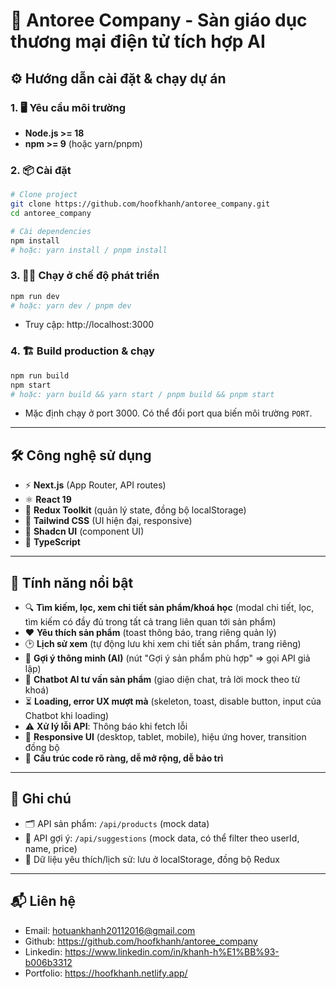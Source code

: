 # 🚀 Antoree Company - Sàn giáo dục thương mại điện tử tích hợp AI

## ⚙️ Hướng dẫn cài đặt & chạy dự án

### 1. 🖥️ Yêu cầu môi trường
- **Node.js >= 18**
- **npm >= 9** (hoặc yarn/pnpm)

### 2. 📦 Cài đặt
```bash
# Clone project
git clone https://github.com/hoofkhanh/antoree_company.git
cd antoree_company

# Cài dependencies
npm install
# hoặc: yarn install / pnpm install
```

### 3. 🏃‍♂️ Chạy ở chế độ phát triển
```bash
npm run dev
# hoặc: yarn dev / pnpm dev
```
- Truy cập: http://localhost:3000

### 4. 🏗️ Build production & chạy
```bash
npm run build
npm start
# hoặc: yarn build && yarn start / pnpm build && pnpm start
```
- Mặc định chạy ở port 3000. Có thể đổi port qua biến môi trường `PORT`.

---

## 🛠️ Công nghệ sử dụng
- ⚡️ **Next.js** (App Router, API routes)
- ⚛️ **React 19**
- 🛒 **Redux Toolkit** (quản lý state, đồng bộ localStorage)
- 🎨 **Tailwind CSS** (UI hiện đại, responsive)
- 🧩 **Shadcn UI** (component UI)
- 🔡 **TypeScript**

---

## 🌟 Tính năng nổi bật
- 🔍 **Tìm kiếm, lọc, xem chi tiết sản phẩm/khoá học** (modal chi tiết, lọc, tìm kiếm có đầy đủ trong tất cả trang liên quan tới sản phẩm)
- ❤️ **Yêu thích sản phẩm** (toast thông báo, trang riêng quản lý)
- 🕑 **Lịch sử xem** (tự động lưu khi xem chi tiết sản phẩm, trang riêng)
- 🤖 **Gợi ý thông minh (AI)** (nút "Gợi ý sản phẩm phù hợp" => gọi API giả lập)
- 💬 **Chatbot AI tư vấn sản phẩm** (giao diện chat, trả lời mock theo từ khoá)
- ⏳ **Loading, error UX mượt mà** (skeleton, toast, disable button, input của Chatbot khi loading)
- ⚠️ **Xử lý lỗi API**: Thông báo khi fetch lỗi
- 📱 **Responsive UI** (desktop, tablet, mobile), hiệu ứng hover, transition đồng bộ
- 🧩 **Cấu trúc code rõ ràng, dễ mở rộng, dễ bảo trì**

---

## 📢 Ghi chú
- 🗂️ API sản phẩm: `/api/products` (mock data)
- 🧠 API gợi ý: `/api/suggestions` (mock data, có thể filter theo userId, name, price)
- 💾 Dữ liệu yêu thích/lịch sử: lưu ở localStorage, đồng bộ Redux

---

## 📬 Liên hệ
- Email: hotuankhanh20112016@gmail.com
- Github: https://github.com/hoofkhanh/antoree_company
- Linkedin: https://www.linkedin.com/in/khanh-h%E1%BB%93-b006b3312
- Portfolio: https://hoofkhanh.netlify.app/
